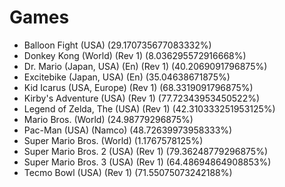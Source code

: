 # Games
- Balloon Fight (USA) (29.170735677083332%)
- Donkey Kong (World) (Rev 1) (8.036295572916668%)
- Dr. Mario (Japan, USA) (En) (Rev 1) (40.2069091796875%)
- Excitebike (Japan, USA) (En) (35.04638671875%)
- Kid Icarus (USA, Europe) (Rev 1) (68.3319091796875%)
- Kirby's Adventure (USA) (Rev 1) (77.72343953450522%)
- Legend of Zelda, The (USA) (Rev 1) (42.310333251953125%)
- Mario Bros. (World) (24.98779296875%)
- Pac-Man (USA) (Namco) (48.72639973958333%)
- Super Mario Bros. (World) (1.1767578125%)
- Super Mario Bros. 2 (USA) (Rev 1) (79.36248779296875%)
- Super Mario Bros. 3 (USA) (Rev 1) (64.48694864908853%)
- Tecmo Bowl (USA) (Rev 1) (71.55075073242188%)